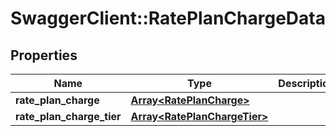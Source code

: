# SwaggerClient::RatePlanChargeData

## Properties
Name | Type | Description | Notes
------------ | ------------- | ------------- | -------------
**rate_plan_charge** | [**Array&lt;RatePlanCharge&gt;**](RatePlanCharge.md) |  | [optional] 
**rate_plan_charge_tier** | [**Array&lt;RatePlanChargeTier&gt;**](RatePlanChargeTier.md) |  | [optional] 


